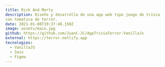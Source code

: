 ```yaml
---
title: Rick And Morty
description: Diseño y desarrollo de una app web tipo juego de trivia
con tematica de terror.
date: 2021-01-08T19:37:48.150Z
image: assets/main.jpg
github: https://github.com/JuanC-JC/AppTriviaTerror-VanillaJs
external: https://terror.netlify.app
tecnologies:
  - VanillaJS
  - Sass
  - Figma
---
```

